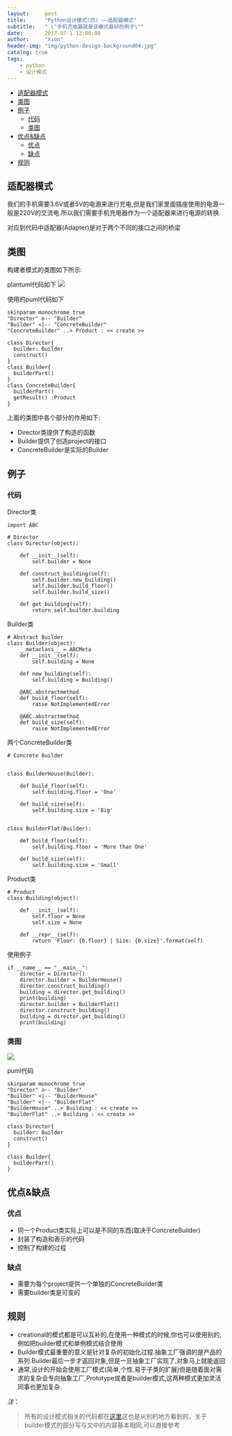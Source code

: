 ```yaml
---
layout:     post
title:      "Python设计模式(四) ——适配器模式"
subtitle:   " \"手机充电器就是该模式最好的例子\""
date:       2017-07-1 12:00:00
author:     "Xion"
header-img: "img/python-design-background04.jpg"
catalog: true
tags:
    - python
    - 设计模式
---
```





<!-- toc orderedList:0 -->

- [适配器模式](#适配器模式)
- [类图](#类图)
- [例子](#例子)
	- [代码](#代码)
	- [类图](#类图-1)
- [优点&缺点](#优点缺点)
	- [优点](#优点)
	- [缺点](#缺点)
- [规则](#规则)

<!-- tocstop -->







## 适配器模式

我们的手机需要3.6V或者5V的电源来进行充电,但是我们家里面插座使用的电源一般是220V的交流电.所以我们需要手机充电器作为一个适配器来进行电源的转换.

对应到代码中适配器(Adapter)是对于两个不同的接口之间的桥梁

## 类图

构建者模式的类图如下所示:

plantuml代码如下
![](/img/builder_pattern.png)

使用的puml代码如下
```
skinparam monochrome true
"Director" o-- "Builder"
"Builder" <|-- "ConcreteBuilder"
"ConcreteBuilder" ..> Product : << create >>

class Director{
  builder: Builder
  construct()
}
class Builder{
  builderPart()
}
class ConcreteBuilder{
  builderPart()
  getResult() :Product
}
```
上面的类图中各个部分的作用如下:
- Director类提供了构造的函数
- Builder提供了创造project的接口
- ConcreteBuilder是实际的Builder

## 例子

### 代码

Director类

```
import ABC

# Director
class Director(object):

    def __init__(self):
        self.builder = None

    def construct_building(self):
        self.builder.new_building()
        self.builder.build_floor()
        self.builder.build_size()

    def get_building(self):
        return self.builder.building
```

Builder类
```
# Abstract Builder
class Builder(object):
    __metaclass__ = ABCMeta
    def __init__(self):
        self.building = None

    def new_building(self):
        self.building = Building()

    @ABC.abstractmethod
    def build_floor(self):
        raise NotImplementedError

    @ABC.abstractmethod
    def build_size(self):
        raise NotImplementedError
```

两个ConcreteBuilder类
```
# Concrete Builder


class BuilderHouse(Builder):

    def build_floor(self):
        self.building.floor = 'One'

    def build_size(self):
        self.building.size = 'Big'


class BuilderFlat(Builder):

    def build_floor(self):
        self.building.floor = 'More than One'

    def build_size(self):
        self.building.size = 'Small'
```

Product类
```
# Product
class Building(object):

    def __init__(self):
        self.floor = None
        self.size = None

    def __repr__(self):
        return 'Floor: {0.floor} | Size: {0.size}'.format(self)
```

使用例子
```
if __name__ == "__main__":
    director = Director()
    director.builder = BuilderHouse()
    director.construct_building()
    building = director.get_building()
    print(building)
    director.builder = BuilderFlat()
    director.construct_building()
    building = director.get_building()
    print(building)
```

### 类图
![](\img\python-design-builder-pattern-example.png)

puml代码
```
skinparam monochrome true
"Director" o-- "Builder"
"Builder" <|-- "BuilderHouse"
"Builder" <|-- "BuilderFlat"
"BuilderHouse" ..> Building : << create >>
"BuilderFlat" ..> Building : << create >>

class Director{
  builder: Builder
  construct()
}

class Builder{
  builderPart()
}

```
## 优点&缺点

### 优点

- 同一个Product类实际上可以是不同的东西(取决于ConcreteBuilder)
- 封装了构造和表示的代码
- 控制了构建的过程

### 缺点

- 需要为每个project提供一个单独的ConcreteBuilder类
- 需要builder类是可变的

## 规则

- creational的模式都是可以互补的,在使用一种模式的时候,你也可以使用别的,例如把builder模式和单例模式结合使用
- Builder模式最重要的意义是针对复杂的初始化过程.抽象工厂强调的是产品的系列.Builder最后一步才返回对象,但是一旦抽象工厂实现了,对象马上就能返回
- 通常,设计的开始会使用工厂模式(简单,个性,易于子类的扩展)但是随着面对需求的复杂会专向抽象工厂,Prototype或者是builder模式,这两种模式更加灵活同事也更加复杂.


*注*：
>所有的设计模式相关的代码都在[这里](https://github.com/xionchen/python-patterns)这也是从别的地方看到的，关于builder模式的部分写与文中的内容基本相同,可以直接参考
